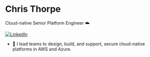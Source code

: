 # Chris Thorpe

Cloud-native Senior Platform Engineer :cloud:

[![LinkedIn](https://img.shields.io/badge/Chris_Thorpe--black?style=social&logo=linkedin)](http://linkedin.com/in/chris-thorpe-38535919)

- 🔭 I lead teams to design, build, and support, secure cloud-native platforms in AWS and Azure.
